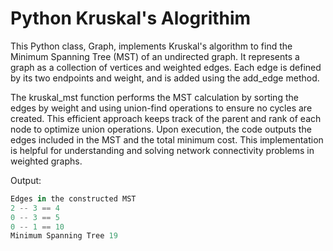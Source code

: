 # Python Kruskal's Alogrithim

This Python class, Graph, implements Kruskal's algorithm to find the Minimum Spanning Tree (MST) of an undirected graph. It represents a graph as a collection of vertices and weighted edges. Each edge is defined by its two endpoints and weight, and is added using the add_edge method. 

The kruskal_mst function performs the MST calculation by sorting the edges by weight and using union-find operations to ensure no cycles are created. This efficient approach keeps track of the parent and rank of each node to optimize union operations. Upon execution, the code outputs the edges included in the MST and the total minimum cost. This implementation is helpful for understanding and solving network connectivity problems in weighted graphs.

Output:
```py
Edges in the constructed MST
2 -- 3 == 4
0 -- 3 == 5
0 -- 1 == 10
Minimum Spanning Tree 19
```
